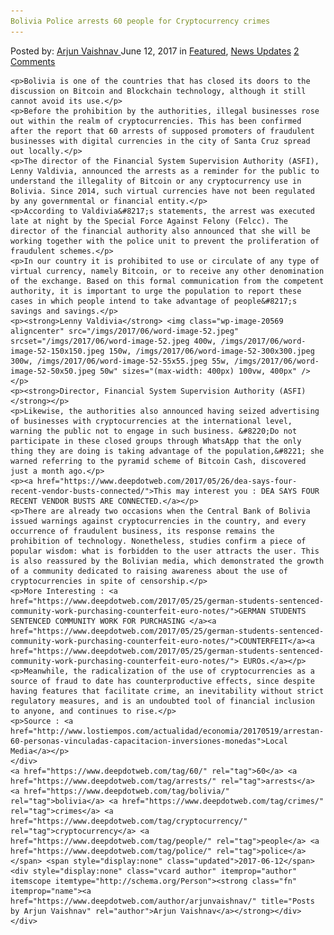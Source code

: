 ```yaml
---
Bolivia Police arrests 60 people for Cryptocurrency crimes
---
```

<article class="post-listing post-20563 post type-post status-publish format-standard has-post-thumbnail hentry  tag-3828 tag-bolivia tag-crimes tag-cryptocurrency tag-people tag-police">
    <div class="post-inner">
        <span>Posted by: <a href="https://www.deepdotweb.com/author/arjunvaishnav/" title="">Arjun Vaishnav </a></span>
    <span>June 12, 2017</span>
    <span>in <a href="https://www.deepdotweb.com/category/deepdot-news/" rel="category tag">Featured</a>, <a href="https://www.deepdotweb.com/category/news-updates/" rel="category tag">News Updates</a></span>
    <span><a href="https://www.deepdotweb.com/2017/06/12/bolivia-police-arrests-60-people/#comments">2 Comments</a></span>
    </p>
    <div class="clear"></div>
    
    <p>Bolivia is one of the countries that has closed its doors to the discussion on Bitcoin and Blockchain technology, although it still cannot avoid its use.</p>
    <p>Before the prohibition by the authorities, illegal businesses rose out within the realm of cryptocurrencies. This has been confirmed after the report that 60 arrests of supposed promoters of fraudulent businesses with digital currencies in the city of Santa Cruz spread out locally.</p>
    <p>The director of the Financial System Supervision Authority (ASFI), Lenny Valdivia, announced the arrests as a reminder for the public to understand the illegality of Bitcoin or any cryptocurrency use in Bolivia. Since 2014, such virtual currencies have not been regulated by any governmental or financial entity.</p>
    <p>According to Valdivia&#8217;s statements, the arrest was executed late at night by the Special Force Against Felony (Felcc). The director of the financial authority also announced that she will be working together with the police unit to prevent the proliferation of fraudulent schemes.</p>
    <p>In our country it is prohibited to use or circulate of any type of virtual currency, namely Bitcoin, or to receive any other denomination of the exchange. Based on this formal communication from the competent authority, it is important to urge the population to report these cases in which people intend to take advantage of people&#8217;s savings and savings.</p>
    <p><strong>Lenny Valdivia</strong> <img class="wp-image-20569 aligncenter" src="/imgs/2017/06/word-image-52.jpeg" srcset="/imgs/2017/06/word-image-52.jpeg 400w, /imgs/2017/06/word-image-52-150x150.jpeg 150w, /imgs/2017/06/word-image-52-300x300.jpeg 300w, /imgs/2017/06/word-image-52-55x55.jpeg 55w, /imgs/2017/06/word-image-52-50x50.jpeg 50w" sizes="(max-width: 400px) 100vw, 400px" /></p>
    <p><strong>Director, Financial System Supervision Authority (ASFI)</strong></p>
    <p>Likewise, the authorities also announced having seized advertising of businesses with cryptocurrencies at the international level, warning the public not to engage in such business. &#8220;Do not participate in these closed groups through WhatsApp that the only thing they are doing is taking advantage of the population,&#8221; she warned referring to the pyramid scheme of Bitcoin Cash, discovered just a month ago.</p>
    <p><a href="https://www.deepdotweb.com/2017/05/26/dea-says-four-recent-vendor-busts-connected/">This may interest you : DEA SAYS FOUR RECENT VENDOR BUSTS ARE CONNECTED.</a></p>
    <p>There are already two occasions when the Central Bank of Bolivia issued warnings against cryptocurrencies in the country, and every occurrence of fraudulent business, its response remains the prohibition of technology. Nonetheless, studies confirm a piece of popular wisdom: what is forbidden to the user attracts the user. This is also reassured by the Bolivian media, which demonstrated the growth of a community dedicated to raising awareness about the use of cryptocurrencies in spite of censorship.</p>
    <p>More Interesting : <a href="https://www.deepdotweb.com/2017/05/25/german-students-sentenced-community-work-purchasing-counterfeit-euro-notes/">GERMAN STUDENTS SENTENCED COMMUNITY WORK FOR PURCHASING </a><a href="https://www.deepdotweb.com/2017/05/25/german-students-sentenced-community-work-purchasing-counterfeit-euro-notes/">COUNTERFEIT</a><a href="https://www.deepdotweb.com/2017/05/25/german-students-sentenced-community-work-purchasing-counterfeit-euro-notes/"> EUROs.</a></p>
    <p>Meanwhile, the radicalization of the use of cryptocurrencies as a source of fraud to date has counterproductive effects, since despite having features that facilitate crime, an inevitability without strict regulatory measures, and is an undoubted tool of financial inclusion to anyone, and continues to rise.</p>
    <p>Source : <a href="http://www.lostiempos.com/actualidad/economia/20170519/arrestan-60-personas-vinculadas-capacitacion-inversiones-monedas">Local Media</a></p>
    </div>
    <a href="https://www.deepdotweb.com/tag/60/" rel="tag">60</a> <a href="https://www.deepdotweb.com/tag/arrests/" rel="tag">arrests</a> <a href="https://www.deepdotweb.com/tag/bolivia/" rel="tag">bolivia</a> <a href="https://www.deepdotweb.com/tag/crimes/" rel="tag">crimes</a> <a href="https://www.deepdotweb.com/tag/cryptocurrency/" rel="tag">cryptocurrency</a> <a href="https://www.deepdotweb.com/tag/people/" rel="tag">people</a> <a href="https://www.deepdotweb.com/tag/police/" rel="tag">police</a></span> <span style="display:none" class="updated">2017-06-12</span>
    <div style="display:none" class="vcard author" itemprop="author" itemscope itemtype="http://schema.org/Person"><strong class="fn" itemprop="name"><a href="https://www.deepdotweb.com/author/arjunvaishnav/" title="Posts by Arjun Vaishnav" rel="author">Arjun Vaishnav</a></strong></div>
    </div>
</article>

